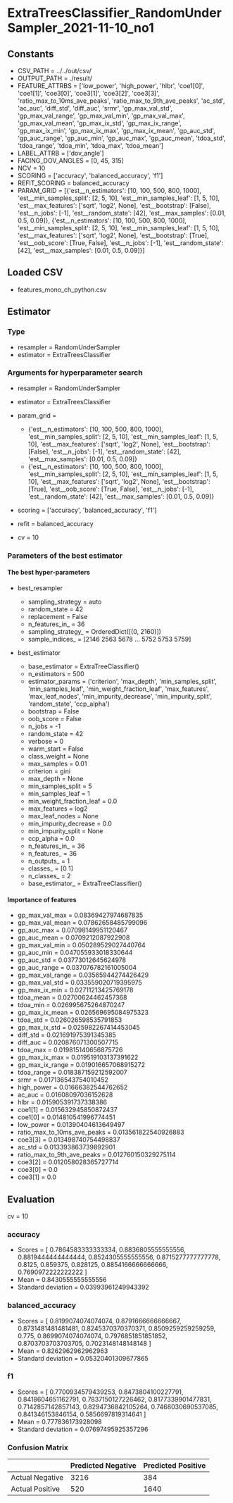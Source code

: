 # ExtraTreesClassifier_RandomUnderSampler_2021-11-10_no1
## Constants
- CSV_PATH = ../../out/csv/
- OUTPUT_PATH = ./result/
- FEATURE_ATTRBS = ['low_power', 'high_power', 'hlbr', 'coe1[0]', 'coe1[1]', 'coe3[0]', 'coe3[1]', 'coe3[2]', 'coe3[3]', 'ratio_max_to_10ms_ave_peaks', 'ratio_max_to_9th_ave_peaks', 'ac_std', 'ac_auc', 'diff_std', 'diff_auc', 'srmr', 'gp_max_val_std', 'gp_max_val_range', 'gp_max_val_min', 'gp_max_val_max', 'gp_max_val_mean', 'gp_max_ix_std', 'gp_max_ix_range', 'gp_max_ix_min', 'gp_max_ix_max', 'gp_max_ix_mean', 'gp_auc_std', 'gp_auc_range', 'gp_auc_min', 'gp_auc_max', 'gp_auc_mean', 'tdoa_std', 'tdoa_range', 'tdoa_min', 'tdoa_max', 'tdoa_mean']
- LABEL_ATTRB = ['dov_angle']
- FACING_DOV_ANGLES = [0, 45, 315]
- NCV = 10
- SCORING = ['accuracy', 'balanced_accuracy', 'f1']
- REFIT_SCORING = balanced_accuracy
- PARAM_GRID = [{'est__n_estimators': [10, 100, 500, 800, 1000], 'est__min_samples_split': [2, 5, 10], 'est__min_samples_leaf': [1, 5, 10], 'est__max_features': ['sqrt', 'log2', None], 'est__bootstrap': [False], 'est__n_jobs': [-1], 'est__random_state': [42], 'est__max_samples': [0.01, 0.5, 0.09]}, {'est__n_estimators': [10, 100, 500, 800, 1000], 'est__min_samples_split': [2, 5, 10], 'est__min_samples_leaf': [1, 5, 10], 'est__max_features': ['sqrt', 'log2', None], 'est__bootstrap': [True], 'est__oob_score': [True, False], 'est__n_jobs': [-1], 'est__random_state': [42], 'est__max_samples': [0.01, 0.5, 0.09]}]

## Loaded CSV
- features_mono_ch_python.csv

## Estimator
### Type
- resampler = RandomUnderSampler
- estimator = ExtraTreesClassifier

### Arguments for hyperparameter search
- resampler = RandomUnderSampler
- estimator = ExtraTreesClassifier
- param_grid = 
	- {'est__n_estimators': [10, 100, 500, 800, 1000], 'est__min_samples_split': [2, 5, 10], 'est__min_samples_leaf': [1, 5, 10], 'est__max_features': ['sqrt', 'log2', None], 'est__bootstrap': [False], 'est__n_jobs': [-1], 'est__random_state': [42], 'est__max_samples': [0.01, 0.5, 0.09]}
	- {'est__n_estimators': [10, 100, 500, 800, 1000], 'est__min_samples_split': [2, 5, 10], 'est__min_samples_leaf': [1, 5, 10], 'est__max_features': ['sqrt', 'log2', None], 'est__bootstrap': [True], 'est__oob_score': [True, False], 'est__n_jobs': [-1], 'est__random_state': [42], 'est__max_samples': [0.01, 0.5, 0.09]}

- scoring = ['accuracy', 'balanced_accuracy', 'f1']
- refit = balanced_accuracy
- cv = 10

### Parameters of the best estimator
#### The best hyper-parameters
- best_resampler
	- sampling_strategy = auto
	- random_state = 42
	- replacement = False
	- n_features_in_ = 36
	- sampling_strategy_ = OrderedDict([(0, 2160)])
	- sample_indices_ = [2146 2563 5678 ... 5752 5753 5759]

- best_estimator
	- base_estimator = ExtraTreeClassifier()
	- n_estimators = 500
	- estimator_params = ('criterion', 'max_depth', 'min_samples_split', 'min_samples_leaf', 'min_weight_fraction_leaf', 'max_features', 'max_leaf_nodes', 'min_impurity_decrease', 'min_impurity_split', 'random_state', 'ccp_alpha')
	- bootstrap = False
	- oob_score = False
	- n_jobs = -1
	- random_state = 42
	- verbose = 0
	- warm_start = False
	- class_weight = None
	- max_samples = 0.01
	- criterion = gini
	- max_depth = None
	- min_samples_split = 5
	- min_samples_leaf = 1
	- min_weight_fraction_leaf = 0.0
	- max_features = log2
	- max_leaf_nodes = None
	- min_impurity_decrease = 0.0
	- min_impurity_split = None
	- ccp_alpha = 0.0
	- n_features_in_ = 36
	- n_features_ = 36
	- n_outputs_ = 1
	- classes_ = [0 1]
	- n_classes_ = 2
	- base_estimator_ = ExtraTreeClassifier()

#### Importance of features
- gp_max_val_max = 0.08369427974687835
- gp_max_val_mean = 0.07862658485799096
- gp_auc_max = 0.07098149951120467
- gp_auc_mean = 0.0709212087922908
- gp_max_val_min = 0.050289529027440764
- gp_auc_min = 0.047055933018330644
- gp_auc_std = 0.03773012645624978
- gp_auc_range = 0.037076782161005004
- gp_max_val_range = 0.03565944274426429
- gp_max_val_std = 0.033559020719395975
- gp_max_ix_min = 0.02711213425769178
- tdoa_mean = 0.02700624462457368
- tdoa_min = 0.026995675264870247
- gp_max_ix_mean = 0.026569695084975323
- tdoa_std = 0.026026598535791853
- gp_max_ix_std = 0.025982267414453045
- diff_std = 0.021691975391345385
- diff_auc = 0.020876071300507715
- tdoa_max = 0.019815140656875726
- gp_max_ix_max = 0.019519103137391622
- gp_max_ix_range = 0.019016657068915272
- tdoa_range = 0.018387159212592007
- srmr = 0.017136543754010452
- high_power = 0.01666382544762652
- ac_auc = 0.01608097036152628
- hlbr = 0.015905391737338386
- coe1[1] = 0.015632945850872437
- coe1[0] = 0.014810541996774451
- low_power = 0.01390404613649497
- ratio_max_to_10ms_ave_peaks = 0.013561822540926883
- coe3[3] = 0.013498740754498837
- ac_std = 0.013393863739892901
- ratio_max_to_9th_ave_peaks = 0.012760150329275114
- coe3[2] = 0.012058028365727714
- coe3[0] = 0.0
- coe3[1] = 0.0

## Evaluation
cv = 10
### accuracy
- Scores = [ 0.7864583333333334, 0.8836805555555556, 0.8819444444444444, 0.8524305555555556, 0.8715277777777778, 0.8125, 0.859375, 0.828125, 0.8854166666666666, 0.7690972222222222 ]
- Mean = 0.8430555555555556
- Standard deviation = 0.03993961249943392

### balanced_accuracy
- Scores = [ 0.8199074074074074, 0.8791666666666667, 0.8731481481481481, 0.8245370370370371, 0.8509259259259259, 0.775, 0.8699074074074074, 0.7976851851851852, 0.8703703703703705, 0.7023148148148148 ]
- Mean = 0.8262962962962963
- Standard deviation = 0.05320401309677865

### f1
- Scores = [ 0.7700934579439253, 0.8473804100227791, 0.8418604651162791, 0.7837150127226462, 0.8177339901477831, 0.7142857142857143, 0.8294736842105264, 0.7468030690537085, 0.841346153846154, 0.5856697819314641 ]
- Mean = 0.777836173928098
- Standard deviation = 0.07697495925357296

### Confusion Matrix
|  | Predicted Negative | Predicted Positive |
| --- | --- | --- |
| Actual Negative | 3216 | 384 |
| Actual Positive | 520 | 1640 |

      